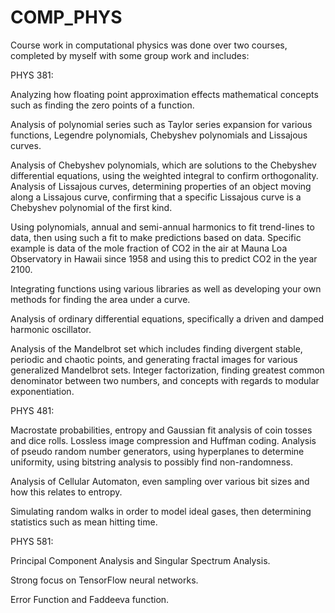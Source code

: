 # COMP_PHYS
Course work in computational physics was done over two courses, completed by myself with some group work and includes:

PHYS 381:

Analyzing how floating point approximation effects mathematical concepts such as finding the zero points of a function. 

Analysis of polynomial series such as Taylor series expansion for various functions, Legendre polynomials, Chebyshev polynomials and Lissajous curves. 

Analysis of Chebyshev polynomials, which are solutions to the Chebyshev differential equations, using the weighted integral to confirm orthogonality. Analysis of Lissajous curves, determining properties of an object moving along a Lissajous curve, confirming that a specific Lissajous curve is a Chebyshev polynomial of the first kind. 

Using polynomials, annual and semi-annual harmonics to fit trend-lines to data, then using such a fit to make predictions based on data. Specific example is data of the mole fraction of CO2 in the air at Mauna Loa Observatory in Hawaii since 1958 and using this to predict CO2 in the year 2100. 

Integrating functions using various libraries as well as developing your own methods for finding the area under a curve. 

Analysis of ordinary differential equations, specifically a driven and damped harmonic oscillator. 

Analysis of the Mandelbrot set which includes finding divergent stable, periodic and chaotic points, and generating fractal images for various generalized Mandelbrot sets. Integer factorization, finding greatest common denominator between two numbers, and concepts with regards to modular exponentiation. 


PHYS 481:

Macrostate probabilities, entropy and Gaussian fit analysis of coin tosses and dice rolls. Lossless image compression and Huffman coding. 
Analysis of pseudo random number generators, using hyperplanes to determine uniformity, using bitstring analysis to possibly find non-randomness.

Analysis of Cellular Automaton, even sampling over various bit sizes and how this relates to entropy. 

Simulating random walks in order to model ideal gases, then determining statistics such as mean hitting time.


PHYS 581:

Principal Component Analysis and Singular Spectrum Analysis.

Strong focus on TensorFlow neural networks.

Error Function and Faddeeva function.
